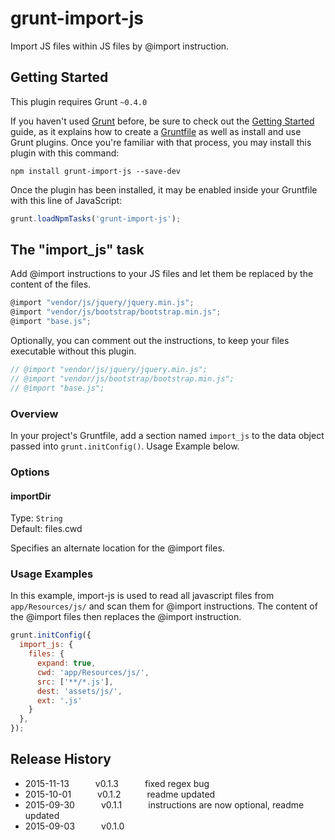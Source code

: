 # grunt-import-js

Import JS files within JS files by @import instruction.


## Getting Started
This plugin requires Grunt `~0.4.0`

If you haven't used [Grunt](http://gruntjs.com/) before, be sure to check out the [Getting Started](http://gruntjs.com/getting-started) guide, as it explains how to create a [Gruntfile](http://gruntjs.com/sample-gruntfile) as well as install and use Grunt plugins. Once you're familiar with that process, you may install this plugin with this command:

```shell
npm install grunt-import-js --save-dev
```

Once the plugin has been installed, it may be enabled inside your Gruntfile with this line of JavaScript:

```js
grunt.loadNpmTasks('grunt-import-js');
```

## The "import_js" task

Add @import instructions to your JS files and let them be replaced by the content of the files.

```js
@import "vendor/js/jquery/jquery.min.js"; 
@import "vendor/js/bootstrap/bootstrap.min.js"; 
@import "base.js"; 
```

Optionally, you can comment out the instructions, to keep your files executable without this plugin.

```js
// @import "vendor/js/jquery/jquery.min.js"; 
// @import "vendor/js/bootstrap/bootstrap.min.js"; 
// @import "base.js"; 
```


### Overview
In your project's Gruntfile, add a section named `import_js` to the data object passed into `grunt.initConfig()`. Usage Example below.


### Options

#### importDir
Type: `String`  
Default: files.cwd

Specifies an alternate location for the @import files.


### Usage Examples

In this example, import-js is used to read all javascript files from `app/Resources/js/` and scan them for @import instructions. The content of the @import files then replaces the @import instruction.

```js
grunt.initConfig({
  import_js: {
    files: {
      expand: true,
      cwd: 'app/Resources/js/',
      src: ['**/*.js'],
      dest: 'assets/js/',
      ext: '.js'
    }
  },
});
```


## Release History

* 2015-11-13   v0.1.3   fixed regex bug
* 2015-10-01   v0.1.2   readme updated
* 2015-09-30   v0.1.1   instructions are now optional, readme updated
* 2015-09-03   v0.1.0   

